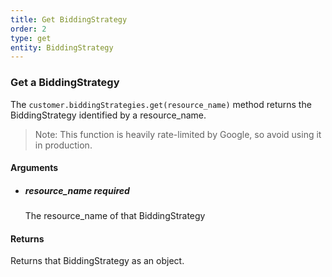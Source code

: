 ```yaml
---
title: Get BiddingStrategy 
order: 2
type: get
entity: BiddingStrategy 
---
```


### Get a BiddingStrategy 

The `customer.biddingStrategies.get(resource_name)` method returns the BiddingStrategy identified by a resource_name. 

> Note: This function is heavily rate-limited by Google, so avoid using it in production.


#### Arguments

- ##### resource_name *required*
    The resource_name of that BiddingStrategy


#### Returns

Returns that BiddingStrategy as an object.
